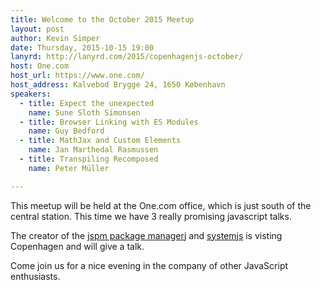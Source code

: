 ```yaml
---
title: Welcome to the October 2015 Meetup
layout: post
author: Kevin Simper
date: Thursday, 2015-10-15 19:00
lanyrd: http://lanyrd.com/2015/copenhagenjs-october/
host: One.com
host_url: https://www.one.com/
host_address: Kalvebod Brygge 24, 1650 København
speakers:
  - title: Expect the unexpected
    name: Sune Sloth Simonsen
  - title: Browser Linking with ES Modules
    name: Guy Bedford
  - title: MathJax and Custom Elements
    name: Jan Marthedal Rasmussen
  - title: Transpiling Recomposed
    name: Peter Müller

---
```


This meetup will be held at the One.com office, which is just south of the
central station. This time we have 3 really promising javascript talks.

The creator of the [jspm package manager](http://jspm.io/)j and
[systemjs](https://github.com/systemjs/systemjs) is visting Copenhagen and will
give a talk.

Come join us for a nice evening in the company of other JavaScript enthusiasts.
